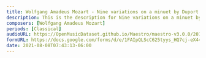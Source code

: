 ```yaml
---
title: Wolfgang Amadeus Mozart - Nine variations on a minuet by Duport K537 (1)
description: This is the description for Nine variations on a minuet by Duport K537 by Wolfgang Amadeus Mozart
composers: [Wolfgang Amadeus Mozart]
periods: [Classical]
audioURL: https://OpenMusicDataset.github.io/Maestro/maestro-v3.0.0/2018/MIDI-Unprocessed_Chamber2_MID--AUDIO_09_R3_2018_wav--1.midi
formURL: https://docs.google.com/forms/d/e/1FAIpQLScC625tyys_HQ7cj-eX44GSlys3nYeVvF1hA4wKhdLDmqGBDw/viewform
date: 2021-08-08T07:43:13-06:00
---
```

